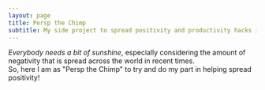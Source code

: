 ```yaml
---
layout: page
title: Persp the Chimp
subtitle: My side project to spread positivity and productivity hacks in the world!
---
```


*Everybody needs a bit of sunshine*, especially considering the amount of negativity that is spread across the world in recent times. <br>
So, here I am as "Persp the Chimp" to try and do my part in helping spread positivity!
